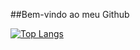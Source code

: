 ##Bem-vindo ao meu Github
<div stype="width: 200px">
  <a href="http://github.com/VSDrops/github-readme-status">
    <img src="http://github-readme-status.vercel.app/api/top-lags/?username=VSDrops&langs_count=8" alt="Top Langs">
  </a>
</div>
